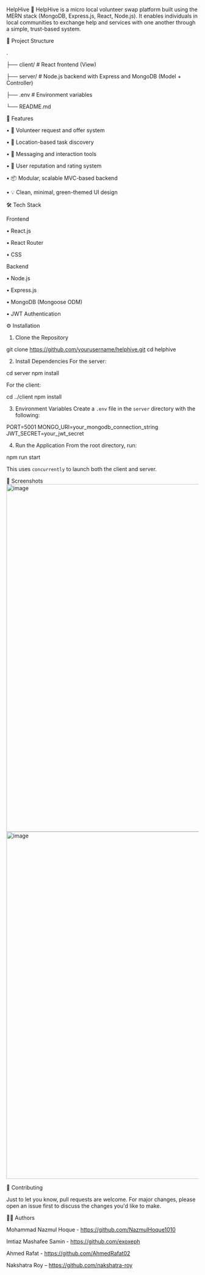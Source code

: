 HelpHive 🐝
HelpHive is a micro local volunteer swap platform built using the MERN stack (MongoDB, Express.js, React, Node.js). It enables individuals in local communities to exchange help and services with one another through a simple, trust-based system.


📁 Project Structure

.

├── client/       # React frontend (View)

├── server/       # Node.js backend with Express and MongoDB (Model + Controller)

├── .env          # Environment variables

└── README.md


🚀 Features

•	🤝 Volunteer request and offer system

•	📍 Location-based task discovery

•	💬 Messaging and interaction tools

•	🧾 User reputation and rating system

•	📦 Modular, scalable MVC-based backend

•	💡 Clean, minimal, green-themed UI design


🛠️ Tech Stack

Frontend

•	React.js

•	React Router

•	CSS

Backend

•	Node.js

•	Express.js

•	MongoDB (Mongoose ODM)

•	JWT Authentication



⚙️ Installation

1. Clone the Repository

git clone https://github.com/yourusername/helphive.git
cd helphive

2. Install Dependencies
For the server:

cd server
npm install

For the client:

cd ../client
npm install

3. Environment Variables
Create a `.env` file in the `server` directory with the following:

PORT=5001
MONGO_URI=your_mongodb_connection_string
JWT_SECRET=your_jwt_secret

4. Run the Application
From the root directory, run:

npm run start

This uses `concurrently` to launch both the client and server.


📸 Screenshots
<img width="1917" height="909" alt="image" src="https://github.com/user-attachments/assets/ff065ea9-8c4d-4942-a892-45d31885d6c8" />
<img width="1917" height="908" alt="image" src="https://github.com/user-attachments/assets/6a530ffa-962a-470e-ab43-63413413eea6" />


🤝 Contributing

Just to let you know, pull requests are welcome. For major changes, please open an issue first to discuss the changes you'd like to make.


🧑‍💻 Authors

Mohammad Nazmul Hoque - https://github.com/NazmulHoque1010

Imtiaz Mashafee Samin - https://github.com/exoxeph

Ahmed Rafat - https://github.com/AhmedRafat02

Nakshatra Roy – https://github.com/nakshatra-roy
